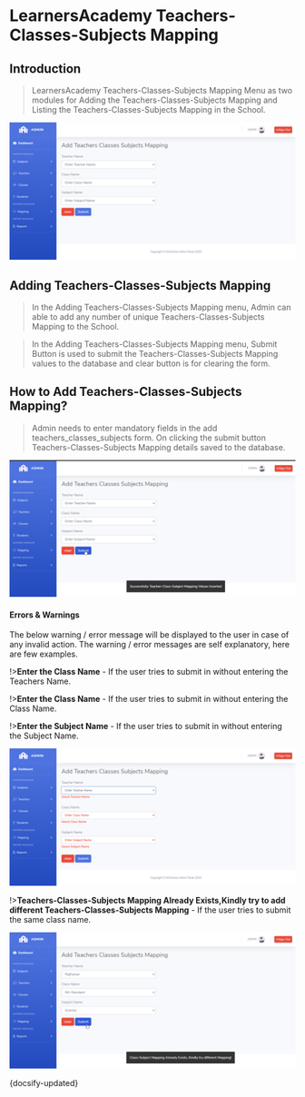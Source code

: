 # LearnersAcademy Teachers-Classes-Subjects Mapping

## Introduction

> LearnersAcademy Teachers-Classes-Subjects Mapping Menu as two modules for Adding the Teachers-Classes-Subjects Mapping and Listing the Teachers-Classes-Subjects Mapping in the School.

![Img - Add Teachers-Classes-Subjects Mapping Page](../images/add_teachers_classes_subjects.png "Add Teachers-Classes-Subjects Mapping Page")


## Adding Teachers-Classes-Subjects Mapping

> In the Adding Teachers-Classes-Subjects Mapping menu, Admin can able to add any number of unique Teachers-Classes-Subjects Mapping to the School.

> In the Adding Teachers-Classes-Subjects Mapping menu, Submit Button is used to submit the Teachers-Classes-Subjects Mapping values to the database and clear button is for clearing the form.


## How to Add Teachers-Classes-Subjects Mapping?

> Admin needs to enter mandatory fields in the add teachers_classes_subjects form. On clicking the submit button Teachers-Classes-Subjects Mapping details saved to the database.
 
![Img - Add Teachers-Classes-Subjects Mapping Details](../images/add_teachers_classes_subjects_success.png "Add Teachers-Classes-Subjects Mapping Details")
 

#### Errors & Warnings

The below warning / error message will be displayed to the user in case of any invalid action.
The warning / error messages are self explanatory, here are few examples.

!>**Enter the Class Name**
	- If the user tries to submit in without entering the Teachers Name.

!>**Enter the Class Name**
	- If the user tries to submit in without entering the Class Name.
	
!>**Enter the Subject Name**
	- If the user tries to submit in without entering the Subject Name.
	
![Img - Add Teachers-Classes-Subjects Mapping Validation](../images/add_teachers_classes_subjects_validation.png "Add Teachers-Classes-Subjects Mapping Validation")

!>**Teachers-Classes-Subjects Mapping Already Exists,Kindly try to add different Teachers-Classes-Subjects Mapping**
	- If the user tries to submit the same class name.
	
![Img - Add Teachers-Classes-Subjects Mapping Constrain](../images/add_teachers_classes_subjects_constraint.png "Add Teachers-Classes-Subjects Mapping Constrain")

   
{docsify-updated}


